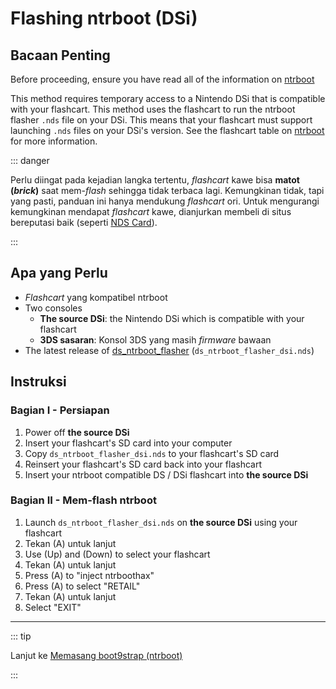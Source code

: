 # Flashing ntrboot (DSi)

## Bacaan Penting

Before proceeding, ensure you have read all of the information on [ntrboot](ntrboot)

This method requires temporary access to a Nintendo DSi that is compatible with your flashcart. This method uses the flashcart to run the ntrboot flasher `.nds` file on your DSi. This means that your flashcart must support launching `.nds` files on your DSi's version. See the flashcart table on [ntrboot](ntrboot) for more information.

::: danger

Perlu diingat pada kejadian langka tertentu, _flashcart_ kawe bisa **matot (_brick_)** saat mem-_flash_ sehingga tidak terbaca lagi. Kemungkinan tidak, tapi yang pasti, panduan ini hanya mendukung _flashcart_ ori. Untuk mengurangi kemungkinan mendapat _flashcart_ kawe, dianjurkan membeli di situs bereputasi baik (seperti [NDS Card](https://www.nds-card.com/)).

:::

## Apa yang Perlu

- _Flashcart_ yang kompatibel ntrboot
- Two consoles
  - **The source DSi**: the Nintendo DSi which is compatible with your flashcart
  - **3DS sasaran**: Konsol 3DS yang masih _firmware_ bawaan
- The latest release of [ds_ntrboot_flasher](https://github.com/ntrteam/ds_ntrboot_flasher/releases/latest) (`ds_ntrboot_flasher_dsi.nds`)

## Instruksi

### Bagian I - Persiapan

1. Power off **the source DSi**
2. Insert your flashcart's SD card into your computer
3. Copy `ds_ntrboot_flasher_dsi.nds` to your flashcart's SD card
4. Reinsert your flashcart's SD card back into your flashcart
5. Insert your ntrboot compatible DS / DSi flashcart into **the source DSi**

### Bagian II - Mem-flash ntrboot

1. Launch `ds_ntrboot_flasher_dsi.nds` on **the source DSi** using your flashcart
2. Tekan (A) untuk lanjut
3. Use (Up) and (Down) to select your flashcart
4. Tekan (A) untuk lanjut
5. Press (A) to "inject ntrboothax"
6. Press (A) to select "RETAIL"
7. Tekan (A) untuk lanjut
8. Select "EXIT"

___

::: tip

Lanjut ke [Memasang boot9strap (ntrboot)](installing-boot9strap-\(ntrboot\))

:::
